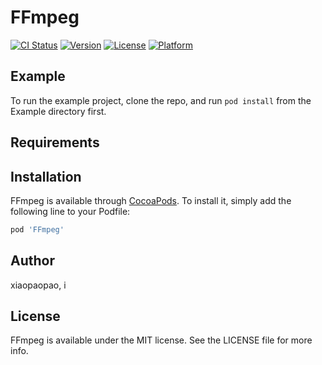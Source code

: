 # FFmpeg

[![CI Status](https://img.shields.io/travis/xiaopaopao/FFmpeg.svg?style=flat)](https://travis-ci.org/xiaopaopao/FFmpeg)
[![Version](https://img.shields.io/cocoapods/v/FFmpeg.svg?style=flat)](https://cocoapods.org/pods/FFmpeg)
[![License](https://img.shields.io/cocoapods/l/FFmpeg.svg?style=flat)](https://cocoapods.org/pods/FFmpeg)
[![Platform](https://img.shields.io/cocoapods/p/FFmpeg.svg?style=flat)](https://cocoapods.org/pods/FFmpeg)

## Example

To run the example project, clone the repo, and run `pod install` from the Example directory first.

## Requirements

## Installation

FFmpeg is available through [CocoaPods](https://cocoapods.org). To install
it, simply add the following line to your Podfile:

```ruby
pod 'FFmpeg'
```

## Author

xiaopaopao, i

## License

FFmpeg is available under the MIT license. See the LICENSE file for more info.
